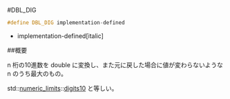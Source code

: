 #DBL_DIG
```cpp
#define DBL_DIG implementation-defined
```
* implementation-defined[italic]

##概要

n 桁の10進数を double に変換し、また元に戻した場合に値が変わらないような n のうち最大のもの。

std::[numeric_limits](/reference/limits/numeric_limits.md)<double>::[digits10](/reference/limits/numeric_limits/digits10.md) と等しい。
